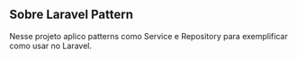 ## Sobre Laravel Pattern

Nesse projeto aplico patterns como Service e Repository para exemplificar como usar no Laravel.
